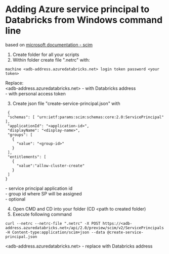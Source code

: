 # Adding Azure service principal to Databricks from Windows command line
based on [microsoft documentation - scim](https://docs.microsoft.com/en-us/azure/databricks/dev-tools/api/latest/scim/scim-sp)


1. Create folder for all your scripts 
2. Within folder create file ".netrc" with:
```
machine <adb-address.azuredatabricks.net> login token password <your token>
```
Replace:\
<adb-address.azuredatabricks.net> - with Databricks address\
<your token> - with personal access token
  
 3. Create json file "create-service-principal.json" with 
  
 ```
  {
  "schemas": [ "urn:ietf:params:scim:schemas:core:2.0:ServicePrincipal" ],
  "applicationId": "<application-id>",
  "displayName": "<display-name>",
  "groups": [
    {
      "value": "<group-id>"
    }
  ],
  "entitlements": [
    {
      "value":"allow-cluster-create"
    }
  ]
}
```
<application-id> - service principal application id\
<group-id> - group id where SP will be assigned\
<display-name> - optional
  
4. Open CMD and CD into your folder (CD <path to created folder)
5. Execute following command
 ```  
 curl --netrc --netrc-file ".netrc" -X POST https://<adb-address.azuredatabricks.net>/api/2.0/preview/scim/v2/ServicePrincipals -H Content-type:application/scim+json --data @create-service-principal.json 
```
  
<adb-address.azuredatabricks.net> - replace with Databricks address
  


